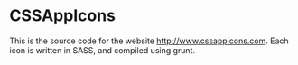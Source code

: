 # CSSAppIcons
This is the source code for the website http://www.cssappicons.com. Each icon is written in SASS, and compiled using grunt.
